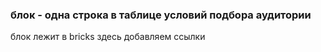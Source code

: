 ### блок - одна строка в таблице условий подбора аудитории

блок лежит в bricks 
здесь добавляем ссылки  

